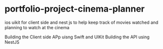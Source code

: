 # portfolio-project-cinema-planner
ios uikit for client side and nest js to help keep track of movies watched and planning to watch at the cinema

Building the Client side APp uisng Swift and UIKit
Building the API using NestJS
